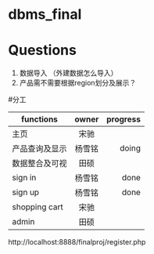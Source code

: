 # dbms_final
# Questions
1. 数据导入 （外建数据怎么导入）
2. 产品需不需要根据region划分及展示？

#分工



| functions     | owner         | progress  |
| ------------- |:-------------:| -----:|
| 主页         | 宋驰 |  |
| 产品查询及显示         | 杨雪铭 | doing |
| 数据整合及可视    | 田硕      |   |
| sign in | 杨雪铭      |    done|
| sign up | 杨雪铭      |    done |
| shopping cart | 宋驰      |     |
| admin | 田硕      |     |



http://localhost:8888/finalproj/register.php

